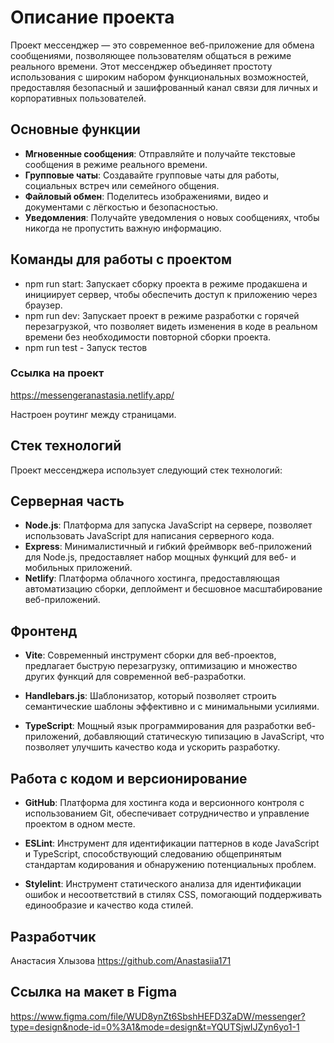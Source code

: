 
# Описание проекта

Проект мессенджер — это современное веб-приложение для обмена сообщениями, позволяющее пользователям общаться в режиме реального времени. Этот мессенджер объединяет простоту использования с широким набором функциональных возможностей, предоставляя безопасный и зашифрованный канал связи для личных и корпоративных пользователей.

## Основные функции

- **Мгновенные сообщения**: Отправляйте и получайте текстовые сообщения в режиме реального времени.
- **Групповые чаты**: Создавайте групповые чаты для работы, социальных встреч или семейного общения.
- **Файловый обмен**: Поделитесь изображениями, видео и документами с лёгкостью и безопасностью.
- **Уведомления**: Получайте уведомления о новых сообщениях, чтобы никогда не пропустить важную информацию.

## Команды для работы с проектом

- npm run start: Запускает сборку проекта в режиме продакшена и инициирует сервер, чтобы обеспечить доступ к приложению через браузер.
- npm run dev: Запускает проект в режиме разработки с горячей перезагрузкой, что позволяет видеть изменения в коде в реальном времени без необходимости повторной сборки проекта.
- npm run test - Запуск тестов

### Ссылка на проект

https://messengeranastasia.netlify.app/

Настроен роутинг между страницами.

## Стек технологий

Проект мессенджера использует следующий стек технологий:

## Серверная часть

- **Node.js**: Платформа для запуска JavaScript на сервере, позволяет использовать JavaScript для написания серверного кода.
- **Express**: Минималистичный и гибкий фреймворк веб-приложений для Node.js, предоставляет набор мощных функций для веб- и мобильных приложений.
- **Netlify**: Платформа облачного хостинга, предоставляющая автоматизацию сборки, деплоймент и бесшовное масштабирование веб-приложений.

## Фронтенд

- **Vite**: Современный инструмент сборки для веб-проектов, предлагает быструю перезагрузку, оптимизацию и множество других функций для современной веб-разработки.
- **Handlebars.js**: Шаблонизатор, который позволяет строить семантические шаблоны эффективно и с минимальными усилиями.

- **TypeScript**: Мощный язык программирования для разработки веб-приложений, добавляющий статическую типизацию в JavaScript, что позволяет улучшить качество кода и ускорить разработку.

## Работа с кодом и версионирование

- **GitHub**: Платформа для хостинга кода и версионного контроля с использованием Git, обеспечивает сотрудничество и управление проектом в одном месте.

- **ESLint**: Инструмент для идентификации
паттернов в коде JavaScript и TypeScript, способствующий следованию общепринятым стандартам кодирования и обнаружению потенциальных проблем.

- **Stylelint**: Инструмент статического анализа для идентификации ошибок и несоответствий в стилях CSS, помогающий поддерживать единообразие и качество кода стилей.

## Разработчик

Анастасия Хлызова https://github.com/Anastasiia171

## Ссылка на макет в Figma

https://www.figma.com/file/WUD8ynZt6SbshHEFD3ZaDW/messenger?type=design&node-id=0%3A1&mode=design&t=YQUTSjwIJZyn6yo1-1



